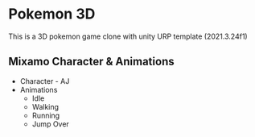 # Pokemon 3D

This is a 3D pokemon game clone with unity URP template (2021.3.24f1)

## Mixamo Character & Animations
* Character - AJ
* Animations
  * Idle
  * Walking
  * Running
  * Jump Over